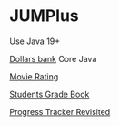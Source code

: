 # JUMPlus
 
Use Java 19+

[Dollars bank](https://github.com/miguebarbell/jumpPlusHW1) Core Java

[Movie Rating](https://github.com/miguebarbell/jumPLUSHW2)

[Students Grade Book](https://github.com/miguebarbell/JUMPplusHW3)

[Progress Tracker Revisited](https://github.com/miguebarbell/PG2)
